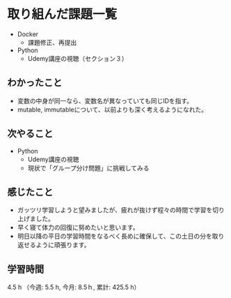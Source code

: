 # 取り組んだ課題一覧
- Docker
    - 課題修正、再提出
- Python
    - Udemy講座の視聴（セクション３）
## わかったこと
- 変数の中身が同一なら、変数名が異なっていても同じIDを指す。
- mutable, immutableについて、以前よりも深く考えるようになれた。
## 次やること
- Python
    - Udemy講座の視聴
    - 現状で「グループ分け問題」に挑戦してみる
## 感じたこと
- ガッツリ学習しようと望みましたが、疲れが抜けず程々の時間で学習を切り上げました。
- 早く寝て体力の回復に努めたいと思います。
- 明日以降の平日の学習時間をなるべく長めに確保して、この土日の分を取り返せるように頑張ります。         
## 学習時間
4.5 h （今週: 5.5 h, 今月: 8.5ｈ, 累計: 425.5 h）
